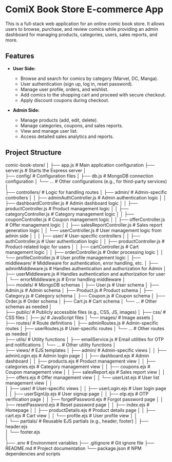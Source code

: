 # ComiX Book Store E-commerce App

This is a full-stack web application for an online comic book store.
It allows users to browse, purchase, and review comics while providing an admin dashboard for managing products, categories, users, sales reports, and more.

## Features

- **User Side:**
  - Browse and search for comics by category (Marvel, DC, Manga).
  - User authentication (sign up, log in, reset password).
  - Manage user profile, orders, and wishlist.
  - Add comics to the shopping cart and proceed with secure checkout.
  - Apply discount coupons during checkout.

- **Admin Side:**
  - Manage products (add, edit, delete).
  - Manage categories, coupons, and sales reports.
  - View and manage user list.
  - Access detailed sales analytics and reports.


## Project Structure
comic-book-store/
│
├── app.js                            # Main application configuration
├── server.js                         # Starts the Express server
│   
├── config/                           # Configuration files
│   ├── db.js                         # MongoDB connection configuration
│   └── ...                           # Other configurations (e.g., for third-party services)
│   
├── controllers/                      # Logic for handling routes
│   ├── admin/                        # Admin-specific controllers
│   │   ├── adminAuthController.js      # Admin authentication logic
│   │   ├── dashboardController.js      # Admin dashboard logic
│   │   ├── productController.js        # Product management logic
│   │   ├── categoryController.js       # Category management logic
│   │   ├── couponController.js         # Coupon management logic
│   │   ├── offerController.js          # Offer management logic
│   │   ├── salesReportController.js    # Sales report generation logic
│   │   └── userController.js           # User management logic from admin side
│   │
│   ├── user/                           # User-specific controllers
│   │   ├── authController.js          # User authentication logic
│   │   ├── productController.js       # Product-related logic for users
│   │   ├── cartController.js          # Cart management logic
│   │   ├── orderController.js         # Order processing logic
│   │   └── profileController.js       # User profile management logic
│
├── middleware/                         # Middleware for authentication, error handling, etc.
│   ├── adminMiddleware.js              # Handles authentication and authorization for Admin
│   ├── userMiddleware.js              # Handles authentication and authorization for user
│   └── errorMiddleware.js             # Error handling middleware
│   
├── models/                           # MongoDB schemas
│   ├── User.js                       # User schema
│   ├── Admin.js                      # Admin schema
│   ├── Product.js                    # Product schema
│   ├── Category.js                   # Category schema
│   ├── Coupon.js                     # Coupon schema
│   ├── Order.js                      # Order schema
│   ├── Cart.js                       # Cart schema
│   └── ...                           # Other schemas as needed
│   
├── public/                           # Publicly accessible files (e.g., CSS, JS, images)
│   ├── css/                          # CSS files
│   ├── js/                           # JavaScript files
│   └── images/                       # Image assets
│   
├── routes/                           # Route definitions
│   ├── adminRoutes.js                # Admin-specific routes
│   ├── userRoutes.js                 # User-specific routes
│   └── ...                           # Other routes as needed
│   
├── utils/                            # Utility functions
│   ├── emailService.js               # Email utilities for OTP and notifications
│   └── ...                           # Other utility functions
│   
├── views/                            # EJS templates
│   ├── admin/                        # Admin-specific views
│   │   ├── adminLogin.ejs            # Admin login page
│   │   ├── dashboard.ejs             # Admin dashboard
│   │   ├── products.ejs              # Product management view
│   │   ├── categories.ejs            # Category management view
│   │   ├── coupons.ejs               # Coupon management view
│   │   ├── salesReport.ejs           # Sales report view
│   │   ├── offers.ejs                # Offer management view
│   │   └── userList.ejs              # User list management view
│   │   
│   ├── user/                         # User-specific views
│   │   ├── userLogin.ejs             # User login page
│   │   ├── userSignUp.ejs            # User signup page
│   │   ├── otp.ejs                   # OTP verification page
│   │   ├── forgetPassword.ejs        # Forgot password page
│   │   ├── resetPassword.ejs         # Reset password page
│   │   ├── index.ejs                 # Homepage
│   │   ├── productDetails.ejs        # Product details page
│   │   ├── cart.ejs                  # Cart view
│   │   └── profile.ejs               # User profile view
│   │   
│   └── partials/                     # Reusable EJS partials (e.g., header, footer)
│       ├── header.ejs    
│       └── footer.ejs    
│   
├── .env                              # Environment variables
├── .gitignore                        # Git ignore file
├── README.md                         # Project documentation
└── package.json                      # NPM dependencies and scripts


